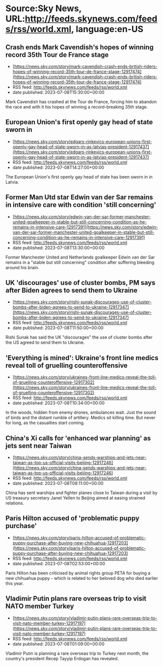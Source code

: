 # Source:Sky News, URL:http://feeds.skynews.com/feeds/rss/world.xml, language:en-US

## Crash ends Mark Cavendish's hopes of winning record 35th Tour de France stage
 - [https://news.sky.com/story/mark-cavendish-crash-ends-british-riders-hopes-of-winning-record-35th-tour-de-france-stage-12917474](https://news.sky.com/story/mark-cavendish-crash-ends-british-riders-hopes-of-winning-record-35th-tour-de-france-stage-12917474)
 - RSS feed: http://feeds.skynews.com/feeds/rss/world.xml
 - date published: 2023-07-08T15:30:00+00:00

Mark Cavendish has crashed at the Tour de France, forcing him to abandon the race and with it his hopes of winning a record-breaking 35th stage.

## European Union's first openly gay head of state sworn in
 - [https://news.sky.com/story/edgars-rinkevics-european-unions-first-openly-gay-head-of-state-sworn-in-as-latvias-president-12917437](https://news.sky.com/story/edgars-rinkevics-european-unions-first-openly-gay-head-of-state-sworn-in-as-latvias-president-12917437)
 - RSS feed: http://feeds.skynews.com/feeds/rss/world.xml
 - date published: 2023-07-08T14:27:00+00:00

The European Union's first openly gay head of state has been sworn in in Latvia.

## Former Man Utd star Edwin van der Sar remains in intensive care with condition 'still concerning'
 - [https://news.sky.com/story/edwin-van-der-sar-former-manchester-united-goalkeeper-in-stable-but-still-concerning-condition-as-he-remains-in-intensive-care-12917391](https://news.sky.com/story/edwin-van-der-sar-former-manchester-united-goalkeeper-in-stable-but-still-concerning-condition-as-he-remains-in-intensive-care-12917391)
 - RSS feed: http://feeds.skynews.com/feeds/rss/world.xml
 - date published: 2023-07-08T13:30:00+00:00

Former Manchester United and Netherlands goalkeeper Edwin van der Sar remains in a "stable but still concerning" condition after suffering bleeding around his brain.

## UK 'discourages' use of cluster bombs, PM says after Biden agrees to send them to Ukraine
 - [https://news.sky.com/story/rishi-sunak-discourages-use-of-cluster-bombs-after-biden-agrees-to-send-to-ukraine-12917347](https://news.sky.com/story/rishi-sunak-discourages-use-of-cluster-bombs-after-biden-agrees-to-send-to-ukraine-12917347)
 - RSS feed: http://feeds.skynews.com/feeds/rss/world.xml
 - date published: 2023-07-08T11:50:00+00:00

Rishi Sunak has said the UK "discourages" the use of cluster bombs after the US agreed to send them to Ukraine.

## 'Everything is mined': Ukraine's front line medics reveal toll of gruelling counteroffensive
 - [https://news.sky.com/story/ukraines-front-line-medics-reveal-the-toll-of-gruelling-counteroffensive-12917302](https://news.sky.com/story/ukraines-front-line-medics-reveal-the-toll-of-gruelling-counteroffensive-12917302)
 - RSS feed: http://feeds.skynews.com/feeds/rss/world.xml
 - date published: 2023-07-08T10:34:00+00:00

In the woods, hidden from enemy drones, ambulances wait. Just the sound of birds and the distant rumble of artillery. Medics sit killing time. But never for long, as the casualties start coming.

## China's Xi calls for 'enhanced war planning' as jets sent near Taiwan
 - [https://news.sky.com/story/china-sends-warships-and-jets-near-taiwan-as-top-us-official-visits-beijing-12917246](https://news.sky.com/story/china-sends-warships-and-jets-near-taiwan-as-top-us-official-visits-beijing-12917246)
 - RSS feed: http://feeds.skynews.com/feeds/rss/world.xml
 - date published: 2023-07-08T08:11:00+00:00

China has sent warships and fighter planes close to Taiwan during a visit by US treasury secretary Janet Yellen to Beijing aimed at easing strained relations.&#160;

## Paris Hilton accused of 'problematic puppy purchase'
 - [https://news.sky.com/story/paris-hilton-accused-of-problematic-puppy-purchase-after-buying-new-chihuahua-12917203](https://news.sky.com/story/paris-hilton-accused-of-problematic-puppy-purchase-after-buying-new-chihuahua-12917203)
 - RSS feed: http://feeds.skynews.com/feeds/rss/world.xml
 - date published: 2023-07-08T02:53:00+00:00

Paris Hilton has been criticised by animal rights group PETA for buying a new chihuahua puppy&#160;- which is related to her beloved dog who died earlier this year.

## Vladimir Putin plans rare overseas trip to visit NATO member Turkey
 - [https://news.sky.com/story/vladimir-putin-plans-rare-overseas-trip-to-visit-nato-member-turkey-12917197](https://news.sky.com/story/vladimir-putin-plans-rare-overseas-trip-to-visit-nato-member-turkey-12917197)
 - RSS feed: http://feeds.skynews.com/feeds/rss/world.xml
 - date published: 2023-07-08T01:09:00+00:00

Vladimir Putin is planning a rare overseas trip to Turkey next month, the country's president Recep Tayyip Erdogan has revealed.

